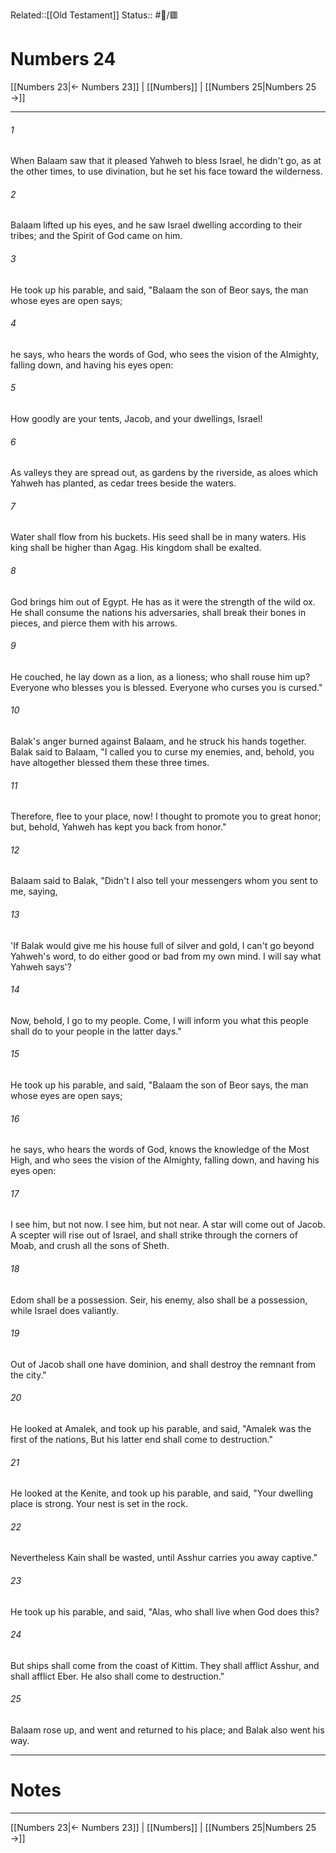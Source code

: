 Related::[[Old Testament]]
Status:: #📖/🟥
# Numbers 24

[[Numbers 23|← Numbers 23]] | [[Numbers]] | [[Numbers 25|Numbers 25 →]]
***



###### 1 
When Balaam saw that it pleased Yahweh to bless Israel, he didn't go, as at the other times, to use divination, but he set his face toward the wilderness. 

###### 2 
Balaam lifted up his eyes, and he saw Israel dwelling according to their tribes; and the Spirit of God came on him. 

###### 3 
He took up his parable, and said, "Balaam the son of Beor says, the man whose eyes are open says; 

###### 4 
he says, who hears the words of God, who sees the vision of the Almighty, falling down, and having his eyes open: 

###### 5 
How goodly are your tents, Jacob, and your dwellings, Israel! 

###### 6 
As valleys they are spread out, as gardens by the riverside, as aloes which Yahweh has planted, as cedar trees beside the waters. 

###### 7 
Water shall flow from his buckets. His seed shall be in many waters. His king shall be higher than Agag. His kingdom shall be exalted. 

###### 8 
God brings him out of Egypt. He has as it were the strength of the wild ox. He shall consume the nations his adversaries, shall break their bones in pieces, and pierce them with his arrows. 

###### 9 
He couched, he lay down as a lion, as a lioness; who shall rouse him up? Everyone who blesses you is blessed. Everyone who curses you is cursed." 

###### 10 
Balak's anger burned against Balaam, and he struck his hands together. Balak said to Balaam, "I called you to curse my enemies, and, behold, you have altogether blessed them these three times. 

###### 11 
Therefore, flee to your place, now! I thought to promote you to great honor; but, behold, Yahweh has kept you back from honor." 

###### 12 
Balaam said to Balak, "Didn't I also tell your messengers whom you sent to me, saying, 

###### 13 
'If Balak would give me his house full of silver and gold, I can't go beyond Yahweh's word, to do either good or bad from my own mind. I will say what Yahweh says'? 

###### 14 
Now, behold, I go to my people. Come, I will inform you what this people shall do to your people in the latter days." 

###### 15 
He took up his parable, and said, "Balaam the son of Beor says, the man whose eyes are open says; 

###### 16 
he says, who hears the words of God, knows the knowledge of the Most High, and who sees the vision of the Almighty, falling down, and having his eyes open: 

###### 17 
I see him, but not now. I see him, but not near. A star will come out of Jacob. A scepter will rise out of Israel, and shall strike through the corners of Moab, and crush all the sons of Sheth. 

###### 18 
Edom shall be a possession. Seir, his enemy, also shall be a possession, while Israel does valiantly. 

###### 19 
Out of Jacob shall one have dominion, and shall destroy the remnant from the city." 

###### 20 
He looked at Amalek, and took up his parable, and said, "Amalek was the first of the nations, But his latter end shall come to destruction." 

###### 21 
He looked at the Kenite, and took up his parable, and said, "Your dwelling place is strong. Your nest is set in the rock. 

###### 22 
Nevertheless Kain shall be wasted, until Asshur carries you away captive." 

###### 23 
He took up his parable, and said, "Alas, who shall live when God does this? 

###### 24 
But ships shall come from the coast of Kittim. They shall afflict Asshur, and shall afflict Eber. He also shall come to destruction." 

###### 25 
Balaam rose up, and went and returned to his place; and Balak also went his way.

---
# Notes


***
[[Numbers 23|← Numbers 23]] | [[Numbers]] | [[Numbers 25|Numbers 25 →]]
